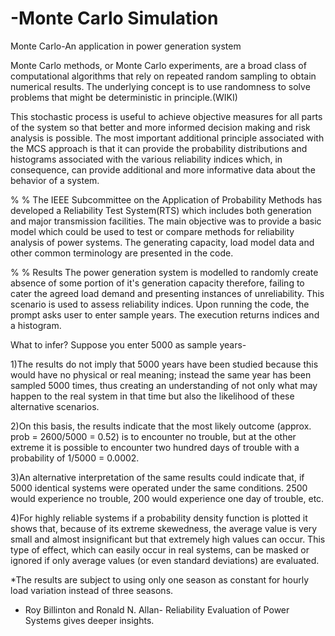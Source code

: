 # -Monte Carlo Simulation

Monte Carlo-An application in power generation system

Monte Carlo methods, or Monte Carlo experiments, are a broad class of computational algorithms that rely on repeated random sampling 
to obtain numerical results. The underlying concept is to use randomness to solve problems that might be deterministic in principle.(WIKI)

This stochastic process is useful to achieve objective measures for all parts of the system so that better and more informed decision making and risk analysis is possible. 
The most important additional principle associated with the MCS approach is that it can provide the probability distributions and histograms associated with the various reliability indices which, in consequence, can provide additional and more informative data about the behavior of a system.

% %
The IEEE Subcommittee on the Application of Probability
Methods has developed a Reliability Test System(RTS) which includes both generation and major transmission facilities. The main objective was to provide a
basic model which could be used to test or compare methods for reliability analysis of power systems. The generating capacity, load model data and other 
common terminology are presented in the code.

% %
Results
The power generation system is modelled to randomly create absence of some portion of it's generation capacity
therefore, failing to cater the agreed load demand and presenting instances of unreliability. This scenario is used to assess reliability indices.
Upon running the code, the prompt asks user to enter sample years. The execution returns indices and a histogram.

What to infer? Suppose you enter 5000 as sample years-

1)The results do not imply that 5000 years have been studied because this would have no physical or real meaning; instead the same year has been
  sampled 5000 times, thus creating an understanding of not only what may happen to the real system in that time but also the likelihood of these
  alternative scenarios.
  
2)On this basis, the results indicate that the most likely outcome (approx. prob = 2600/5000 = 0.52) is to encounter no trouble, but at the other extreme 
  it is possible to encounter two hundred days of trouble with a probability of 1/5000 = 0.0002.
  
3)An alternative interpretation of the same results could indicate that, if 5000 identical systems were operated under the same conditions. 
  2500 would experience no trouble, 200 would experience one day of trouble, etc.
  
4)For highly reliable systems if a probability density function is plotted it shows that, because of its extreme skewedness, the average value is
  very small and almost insignificant but that extremely high values can occur. This type of effect, which can easily occur in real systems, can be masked 
  or ignored if only average values (or even standard deviations) are evaluated.
   
*The results are subject to using only one season as constant for hourly load variation instead of three seasons. 
* Roy Billinton and Ronald N. Allan- Reliability Evaluation of Power Systems gives deeper insights.
